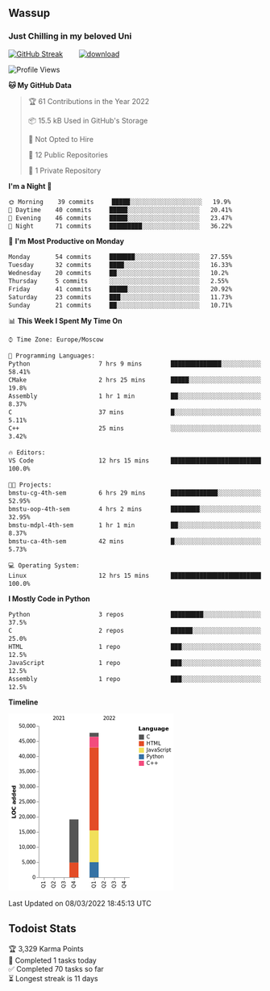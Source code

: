 ## Wassup 
### Just Chilling in my beloved Uni 

<!--
-->

[![GitHub Streak](http://github-readme-streak-stats.herokuapp.com?user=archeoss&theme=shades-of-purple&hide_border=true&date_format=j%20M%5B%20Y%5D)](https://git.io/streak-stats)&nbsp;&nbsp;&nbsp;&nbsp;&nbsp;&nbsp;&nbsp;&nbsp;[![download](https://user-images.githubusercontent.com/68448737/147796309-d8b65b1d-4dde-40d9-b03a-2b42aaa6cd43.jpeg)
](https://bmstu.ru/)

<!--START_SECTION:waka-->
![Profile Views](http://img.shields.io/badge/Profile%20Views-3-blue)

**🐱 My GitHub Data** 

> 🏆 61 Contributions in the Year 2022
 > 
> 📦 15.5 kB Used in GitHub's Storage 
 > 
> 🚫 Not Opted to Hire
 > 
> 📜 12 Public Repositories 
 > 
> 🔑 1 Private Repository 
 > 
**I'm a Night 🦉** 

```text
🌞 Morning    39 commits     █████░░░░░░░░░░░░░░░░░░░░   19.9% 
🌆 Daytime    40 commits     █████░░░░░░░░░░░░░░░░░░░░   20.41% 
🌃 Evening    46 commits     █████░░░░░░░░░░░░░░░░░░░░   23.47% 
🌙 Night      71 commits     █████████░░░░░░░░░░░░░░░░   36.22%

```
📅 **I'm Most Productive on Monday** 

```text
Monday       54 commits     ███████░░░░░░░░░░░░░░░░░░   27.55% 
Tuesday      32 commits     ████░░░░░░░░░░░░░░░░░░░░░   16.33% 
Wednesday    20 commits     ██░░░░░░░░░░░░░░░░░░░░░░░   10.2% 
Thursday     5 commits      ░░░░░░░░░░░░░░░░░░░░░░░░░   2.55% 
Friday       41 commits     █████░░░░░░░░░░░░░░░░░░░░   20.92% 
Saturday     23 commits     ███░░░░░░░░░░░░░░░░░░░░░░   11.73% 
Sunday       21 commits     ██░░░░░░░░░░░░░░░░░░░░░░░   10.71%

```


📊 **This Week I Spent My Time On** 

```text
⌚︎ Time Zone: Europe/Moscow

💬 Programming Languages: 
Python                   7 hrs 9 mins        ██████████████░░░░░░░░░░░   58.41% 
CMake                    2 hrs 25 mins       █████░░░░░░░░░░░░░░░░░░░░   19.8% 
Assembly                 1 hr 1 min          ██░░░░░░░░░░░░░░░░░░░░░░░   8.37% 
C                        37 mins             █░░░░░░░░░░░░░░░░░░░░░░░░   5.11% 
C++                      25 mins             ░░░░░░░░░░░░░░░░░░░░░░░░░   3.42%

🔥 Editors: 
VS Code                  12 hrs 15 mins      █████████████████████████   100.0%

🐱‍💻 Projects: 
bmstu-cg-4th-sem         6 hrs 29 mins       █████████████░░░░░░░░░░░░   52.95% 
bmstu-oop-4th-sem        4 hrs 2 mins        ████████░░░░░░░░░░░░░░░░░   32.95% 
bmstu-mdpl-4th-sem       1 hr 1 min          ██░░░░░░░░░░░░░░░░░░░░░░░   8.37% 
bmstu-ca-4th-sem         42 mins             █░░░░░░░░░░░░░░░░░░░░░░░░   5.73%

💻 Operating System: 
Linux                    12 hrs 15 mins      █████████████████████████   100.0%

```

**I Mostly Code in Python** 

```text
Python                   3 repos             █████████░░░░░░░░░░░░░░░░   37.5% 
C                        2 repos             ██████░░░░░░░░░░░░░░░░░░░   25.0% 
HTML                     1 repo              ███░░░░░░░░░░░░░░░░░░░░░░   12.5% 
JavaScript               1 repo              ███░░░░░░░░░░░░░░░░░░░░░░   12.5% 
Assembly                 1 repo              ███░░░░░░░░░░░░░░░░░░░░░░   12.5%

```


**Timeline**

![Chart not found](https://raw.githubusercontent.com/archeoss/archeoss/master/charts/bar_graph.png) 


 Last Updated on 08/03/2022 18:45:13 UTC
<!--END_SECTION:waka-->

## Todoist Stats

<!-- TODO-IST:START -->
🏆  3,329 Karma Points           
🌸  Completed 1 tasks today           
✅  Completed 70 tasks so far           
⏳  Longest streak is 11 days
<!-- TODO-IST:END -->
